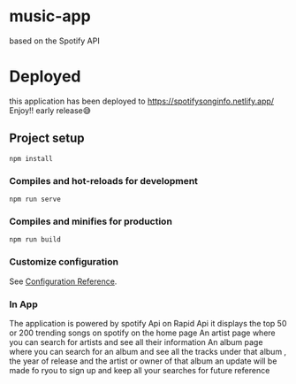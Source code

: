 # music-app

based on the Spotify API

# Deployed

this application has been deployed to https://spotifysonginfo.netlify.app/
Enjoy!!
early release😅

## Project setup

```
npm install
```

### Compiles and hot-reloads for development

```
npm run serve
```

### Compiles and minifies for production

```
npm run build
```

### Customize configuration

See [Configuration Reference](https://cli.vuejs.org/config/).

### In App

The application is powered by spotify Api on Rapid Api
it displays the top 50 or 200 trending songs on spotify on the home page
An artist page where you can search for artists and see all their information
An album page where you can search for an album and see all the tracks under that album , the year of release and the artist or owner of that album
an update will be made fo ryou to sign up and keep all your searches for future reference
